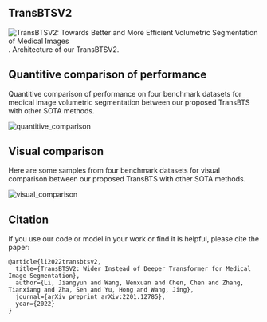 
## TransBTSV2
![TransBTSV2: Towards Better and More Efficient Volumetric Segmentation of Medical Images](https://github.com/Wenxuan-1119/TransBTS/blob/main/figure/quantitive_comparison.PNG "quantitive_comparison_TransBTSV2"). 
Architecture of our TransBTSV2.

## Quantitive comparison of performance

Quantitive comparison of performance on four benchmark datasets for medical image volumetric segmentation between our proposed TransBTS with other SOTA methods.

![quantitive_comparison](https://github.com/Wenxuan-1119/TransBTS/blob/main/figure/quantitive_comparison.PNG "quantitive_comparison_TransBTSV2")

## Visual comparison

Here are some samples from four benchmark datasets for visual comparison between our proposed TransBTS with other SOTA methods.

![visual_comparison](https://github.com/Wenxuan-1119/TransBTS/blob/main/figure/visual_comparison.PNG "visual_comparison_TransBTSV2")

## Citation
If you use our code or model in your work or find it is helpful, please cite the paper:
```
@article{li2022transbtsv2,
  title={TransBTSV2: Wider Instead of Deeper Transformer for Medical Image Segmentation},
  author={Li, Jiangyun and Wang, Wenxuan and Chen, Chen and Zhang, Tianxiang and Zha, Sen and Yu, Hong and Wang, Jing},
  journal={arXiv preprint arXiv:2201.12785},
  year={2022}
}
```

